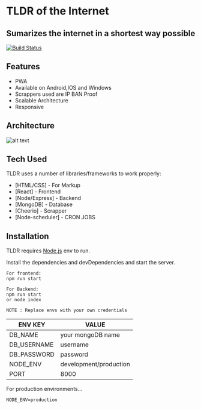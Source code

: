 <h1 class="code-line" data-line-start=0 data-line-end=1 ><a id="TLDR_of_the_Internet_0"></a>TLDR of the Internet</h1>
<h2 data-line-start=1 data-line-end=2 ><a id="Sumarizes_the_internet_in_a_shortest_way_possible_1"></a>Sumarizes the internet in a shortest way possible</h2>
<p class="has-line-data" data-line-start="3" data-line-end="4"><a href="https://travis-ci.org/joemccann/dillinger"><img src="https://travis-ci.org/joemccann/dillinger.svg?branch=master" alt="Build Status"></a></p>
<h2 class="code-line" data-line-start=5 data-line-end=6 ><a id="Features_5"></a>Features</h2>
<ul>
<li class="has-line-data" data-line-start="7" data-line-end="8">PWA</li>
<li class="has-line-data" data-line-start="8" data-line-end="9">Available on Android,IOS and Windows</li>
<li class="has-line-data" data-line-start="9" data-line-end="10">Scrappers used are IP BAN Proof</li>
<li class="has-line-data" data-line-start="10" data-line-end="11">Scalable Architecture</li>
<li class="has-line-data" data-line-start="11" data-line-end="13">Responsive</li>
</ul>
<h2 class="code-line" data-line-start=13 data-line-end=14 ><a id="Architecture_13"></a>Architecture</h2>
<p class="has-line-data" data-line-start="14" data-line-end="15"><img src="http://url/to/img.png" alt="alt text"></p>
<h2 class="code-line" data-line-start=16 data-line-end=17 ><a id="Tech_Used_16"></a>Tech Used</h2>
<p class="has-line-data" data-line-start="18" data-line-end="19">TLDR uses a number of libraries/frameworks to work properly:</p>
<ul>
<li class="has-line-data" data-line-start="20" data-line-end="21">[HTML/CSS] - For Markup</li>
<li class="has-line-data" data-line-start="21" data-line-end="22">[React] - Frontend</li>
<li class="has-line-data" data-line-start="22" data-line-end="23">[Node/Express] - Backend</li>
<li class="has-line-data" data-line-start="23" data-line-end="24">[MongoDB] - Database</li>
<li class="has-line-data" data-line-start="24" data-line-end="25">[Cheerio] - Scrapper</li>
<li class="has-line-data" data-line-start="25" data-line-end="26">[Node-scheduler] - CRON JOBS</li>
</ul>
<h2 class="code-line" data-line-start=28 data-line-end=29 ><a id="Installation_28"></a>Installation</h2>
<p class="has-line-data" data-line-start="30" data-line-end="31">TLDR requires <a href="https://nodejs.org/">Node.js</a> env to run.</p>
<p class="has-line-data" data-line-start="32" data-line-end="33">Install the dependencies and devDependencies and start the server.</p>
<pre><code class="has-line-data" data-line-start="35" data-line-end="38" class="language-sh">For frontend:
npm run start
</code></pre>
<pre><code class="has-line-data" data-line-start="39" data-line-end="43" class="language-sh">For Backend:
npm run start
or node index
</code></pre>
<p class="has-line-data" data-line-start="43" data-line-end="44"><code>NOTE : Replace envs with your own credentials</code></p>
<table class="table table-striped table-bordered">
<thead>
<tr>
<th>ENV KEY</th>
<th>VALUE</th>
</tr>
</thead>
<tbody>
<tr>
<td>DB_NAME</td>
<td>your mongoDB name</td>
</tr>
<tr>
<td>DB_USERNAME</td>
<td>username</td>
</tr>
<tr>
<td>DB_PASSWORD</td>
<td>password</td>
</tr>
<tr>
<td>NODE_ENV</td>
<td>development/production</td>
</tr>
<tr>
<td>PORT</td>
<td>8000</td>
</tr>
</tbody>
</table>
<p class="has-line-data" data-line-start="52" data-line-end="53">For production environments…</p>
<pre><code class="has-line-data" data-line-start="55" data-line-end="57" class="language-sh">NODE_ENV=production
</code></pre>
